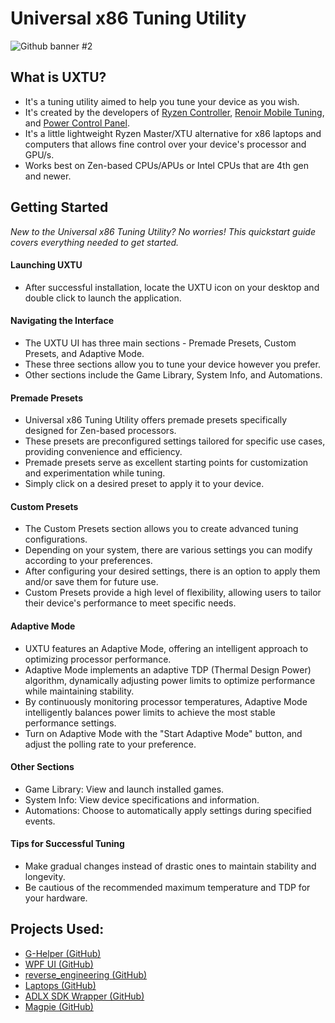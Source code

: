 # Universal x86 Tuning Utility


![Github banner #2](https://github.com/JamesCJ60/Universal-x86-Tuning-Utility/assets/20888782/2b3256b6-814e-47ca-bfa8-ff07636d63de)

## What is UXTU?
- It's a tuning utility aimed to help you tune your device as you wish.
- It's created by the developers of [Ryzen Controller](https://gitlab.com/ryzen-controller-team/ryzen-controller), [Renoir Mobile Tuning](https://github.com/sbski/Renoir-Mobile-Tuning), and [Power Control Panel](https://github.com/project-sbc/Power-Control-Panel-v2).
- It's a little lightweight Ryzen Master/XTU alternative for x86 laptops and computers that allows fine control over your device's processor and GPU/s.
- Works best on Zen-based CPUs/APUs or Intel CPUs that are 4th gen and newer.


## Getting Started
_New to the Universal x86 Tuning Utility?_ _No worries!_ _This quickstart guide covers everything needed to get started._

#### Launching UXTU
* After successful installation, locate the UXTU icon on your desktop and double click to launch the application.

#### Navigating the Interface
* The UXTU UI has three main sections - Premade Presets, Custom Presets, and Adaptive Mode.
* These three sections allow you to tune your device however you prefer.
* Other sections include the Game Library, System Info, and Automations.

#### Premade Presets
* Universal x86 Tuning Utility offers premade presets specifically designed for Zen-based processors.
* These presets are preconfigured settings tailored for specific use cases, providing convenience and efficiency.
* Premade presets serve as excellent starting points for customization and experimentation while tuning.
* Simply click on a desired preset to apply it to your device.

#### Custom Presets
* The Custom Presets section allows you to create advanced tuning configurations.
* Depending on your system, there are various settings you can modify according to your preferences.
* After configuring your desired settings, there is an option to apply them and/or save them for future use.
* Custom Presets provide a high level of flexibility, allowing users to tailor their device's performance to meet specific needs.

#### Adaptive Mode
* UXTU features an Adaptive Mode, offering an intelligent approach to optimizing processor performance.
* Adaptive Mode implements an adaptive TDP (Thermal Design Power) algorithm, dynamically adjusting power limits to optimize performance while maintaining stability.
* By continuously monitoring processor temperatures, Adaptive Mode intelligently balances power limits to achieve the most stable performance settings.
* Turn on Adaptive Mode with the "Start Adaptive Mode" button, and adjust the polling rate to your preference.

#### Other Sections
* Game Library: View and launch installed games.
* System Info: View device specifications and information.
* Automations: Choose to automatically apply settings during specified events.

#### Tips for Successful Tuning
* Make gradual changes instead of drastic ones to maintain stability and longevity.
* Be cautious of the recommended maximum temperature and TDP for your hardware.

## Projects Used:
- [G-Helper (GitHub)](https://github.com/seerge/g-helper)  
- [WPF UI (GitHub)](https://github.com/lepoco/wpfui)
- [reverse_engineering (GitHub)](https://github.com/zllovesuki/reverse_engineering)  
- [Laptops (GitHub)](https://github.com/ahahahahahMtnf/Laptops/tree/main/Asus/WMI)  
- [ADLX SDK Wrapper (GitHub)](https://github.com/JamesCJ60/ADLX-SDK-Wrapper)
- [Magpie (GitHub)](https://github.com/Blinue/Magpie)
